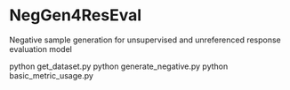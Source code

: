 # NegGen4ResEval
Negative sample generation for unsupervised and unreferenced response evaluation model

python get_dataset.py
python generate_negative.py
python basic_metric_usage.py
